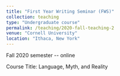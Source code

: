 ```yaml
---
title: "First Year Writing Seminar (FWS)"
collection: teaching
type: "Undergraduate course"
permalink: /teaching/2020-fall-teaching-2
venue: "Cornell University"
location: "Ithaca, New York"
---
```


Fall 2020 semester -- online

Course Title: Language, Myth, and Reality
